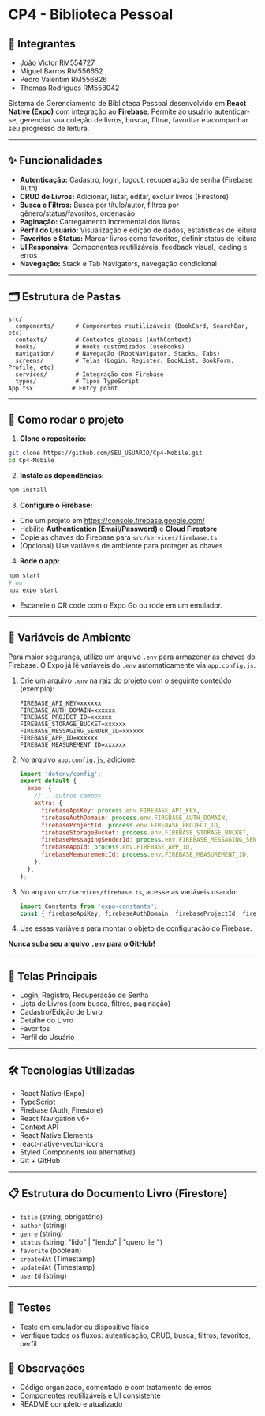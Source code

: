 

# CP4 - Biblioteca Pessoal

## 👥 Integrantes

- João Victor RM554727
- Miguel Barros RM556652
- Pedro Valentim RM556826
- Thomas Rodrigues RM558042

Sistema de Gerenciamento de Biblioteca Pessoal desenvolvido em **React Native (Expo)** com integração ao **Firebase**. Permite ao usuário autenticar-se, gerenciar sua coleção de livros, buscar, filtrar, favoritar e acompanhar seu progresso de leitura.

---

## ✨ Funcionalidades

- **Autenticação:** Cadastro, login, logout, recuperação de senha (Firebase Auth)
- **CRUD de Livros:** Adicionar, listar, editar, excluir livros (Firestore)
- **Busca e Filtros:** Busca por título/autor, filtros por gênero/status/favoritos, ordenação
- **Paginação:** Carregamento incremental dos livros
- **Perfil do Usuário:** Visualização e edição de dados, estatísticas de leitura
- **Favoritos e Status:** Marcar livros como favoritos, definir status de leitura
- **UI Responsiva:** Componentes reutilizáveis, feedback visual, loading e erros
- **Navegação:** Stack e Tab Navigators, navegação condicional

---

## 🗂️ Estrutura de Pastas

```
src/
  components/      # Componentes reutilizáveis (BookCard, SearchBar, etc)
  contexts/        # Contextos globais (AuthContext)
  hooks/           # Hooks customizados (useBooks)
  navigation/      # Navegação (RootNavigator, Stacks, Tabs)
  screens/         # Telas (Login, Register, BookList, BookForm, Profile, etc)
  services/        # Integração com Firebase
  types/           # Tipos TypeScript
App.tsx           # Entry point
```

---

## 🚀 Como rodar o projeto

1. **Clone o repositório:**
  ```bash
  git clone https://github.com/SEU_USUARIO/Cp4-Mobile.git
  cd Cp4-Mobile
  ```

2. **Instale as dependências:**
  ```bash
  npm install
  ```

3. **Configure o Firebase:**
  - Crie um projeto em https://console.firebase.google.com/
  - Habilite **Authentication (Email/Password)** e **Cloud Firestore**
  - Copie as chaves do Firebase para `src/services/firebase.ts`
  - (Opcional) Use variáveis de ambiente para proteger as chaves

4. **Rode o app:**
  ```bash
  npm start
  # ou
  npx expo start
  ```
  - Escaneie o QR code com o Expo Go ou rode em um emulador.

---

## 🔑 Variáveis de Ambiente

Para maior segurança, utilize um arquivo `.env` para armazenar as chaves do Firebase. O Expo já lê variáveis do `.env` automaticamente via `app.config.js`.

1. Crie um arquivo `.env` na raiz do projeto com o seguinte conteúdo (exemplo):
   ```env
   FIREBASE_API_KEY=xxxxxx
   FIREBASE_AUTH_DOMAIN=xxxxxx
   FIREBASE_PROJECT_ID=xxxxxx
   FIREBASE_STORAGE_BUCKET=xxxxxx
   FIREBASE_MESSAGING_SENDER_ID=xxxxxx
   FIREBASE_APP_ID=xxxxxx
   FIREBASE_MEASUREMENT_ID=xxxxxx
   ```

2. No arquivo `app.config.js`, adicione:
   ```js
   import 'dotenv/config';
   export default {
     expo: {
       // ...outros campos
       extra: {
         firebaseApiKey: process.env.FIREBASE_API_KEY,
         firebaseAuthDomain: process.env.FIREBASE_AUTH_DOMAIN,
         firebaseProjectId: process.env.FIREBASE_PROJECT_ID,
         firebaseStorageBucket: process.env.FIREBASE_STORAGE_BUCKET,
         firebaseMessagingSenderId: process.env.FIREBASE_MESSAGING_SENDER_ID,
         firebaseAppId: process.env.FIREBASE_APP_ID,
         firebaseMeasurementId: process.env.FIREBASE_MEASUREMENT_ID,
       },
     },
   };
   ```

3. No arquivo `src/services/firebase.ts`, acesse as variáveis usando:
   ```ts
   import Constants from 'expo-constants';
   const { firebaseApiKey, firebaseAuthDomain, firebaseProjectId, firebaseStorageBucket, firebaseMessagingSenderId, firebaseAppId, firebaseMeasurementId } = Constants.expoConfig?.extra || {};
   ```

4. Use essas variáveis para montar o objeto de configuração do Firebase.

**Nunca suba seu arquivo `.env` para o GitHub!**

---

## 📱 Telas Principais

- Login, Registro, Recuperação de Senha
- Lista de Livros (com busca, filtros, paginação)
- Cadastro/Edição de Livro
- Detalhe do Livro
- Favoritos
- Perfil do Usuário

---

## 🛠️ Tecnologias Utilizadas

- React Native (Expo)
- TypeScript
- Firebase (Auth, Firestore)
- React Navigation v6+
- Context API
- React Native Elements
- react-native-vector-icons
- Styled Components (ou alternativa)
- Git + GitHub

---

## 📋 Estrutura do Documento Livro (Firestore)

- `title` (string, obrigatório)
- `author` (string)
- `genre` (string)
- `status` (string: "lido" | "lendo" | "quero_ler")
- `favorite` (boolean)
- `createdAt` (Timestamp)
- `updatedAt` (Timestamp)
- `userId` (string)

---

## 🧪 Testes

- Teste em emulador ou dispositivo físico
- Verifique todos os fluxos: autenticação, CRUD, busca, filtros, favoritos, perfil


## 📝 Observações

- Código organizado, comentado e com tratamento de erros
- Componentes reutilizáveis e UI consistente
- README completo e atualizado




